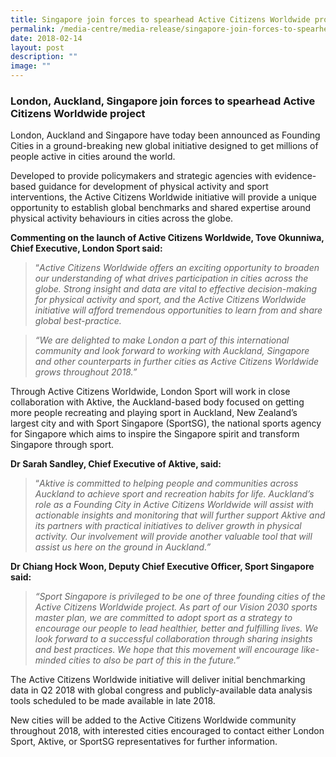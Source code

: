 ```yaml
---
title: Singapore join forces to spearhead Active Citizens Worldwide project
permalink: /media-centre/media-release/singapore-join-forces-to-spearhead-active-citizens-worldwide-project/
date: 2018-02-14
layout: post
description: ""
image: ""
---
```

### **London, Auckland, Singapore join forces to spearhead Active Citizens Worldwide project**

London, Auckland and Singapore have today been announced as Founding Cities in a ground-breaking new global initiative designed to get millions of people active in cities around the world.

Developed to provide policymakers and strategic agencies with evidence-based guidance for development of physical activity and sport interventions, the Active Citizens Worldwide initiative will provide a unique opportunity to establish global benchmarks and shared expertise around physical activity behaviours in cities across the globe.

**Commenting on the launch of Active Citizens Worldwide, Tove Okunniwa, Chief Executive, London Sport said:**

> “_Active Citizens Worldwide offers an exciting opportunity to broaden our understanding of what drives participation in cities across the globe. Strong insight and data are vital to effective decision-making for physical activity and sport, and the Active Citizens Worldwide initiative will afford tremendous opportunities to learn from and share global best-practice._

> _“We are delighted to make London a part of this international community and look forward to working with Auckland, Singapore and other counterparts in further cities as Active Citizens Worldwide grows throughout 2018.”_

Through Active Citizens Worldwide, London Sport will work in close collaboration with Aktive, the Auckland-based body focused on getting more people recreating and playing sport in Auckland, New Zealand’s largest city and with Sport Singapore (SportSG), the national sports agency for Singapore which aims to inspire the Singapore spirit and transform Singapore through sport.

**Dr Sarah Sandley, Chief Executive of Aktive, said:**

> “_Aktive is committed to helping people and communities across Auckland to achieve sport and recreation habits for life. Auckland’s role as a Founding City in Active Citizens Worldwide will assist with actionable insights and monitoring that will further support Aktive and its partners with practical initiatives to deliver growth in physical activity. Our involvement will provide another valuable tool that will assist us here on the ground in Auckland.”_

**Dr Chiang Hock Woon, Deputy Chief Executive Officer, Sport Singapore said:**  
> _“Sport Singapore is privileged to be one of three founding cities of the Active Citizens Worldwide project. As part of our Vision 2030 sports master plan, we are committed to adopt sport as a strategy to encourage our people to lead healthier, better and fulfilling lives. We look forward to a successful collaboration through sharing insights and best practices. We hope that this movement will encourage like-minded cities to also be part of this in the future.”_

The Active Citizens Worldwide initiative will deliver initial benchmarking data in Q2 2018 with global congress and publicly-available data analysis tools scheduled to be made available in late 2018.

New cities will be added to the Active Citizens Worldwide community throughout 2018, with interested cities encouraged to contact either London Sport, Aktive, or SportSG representatives for further information.
